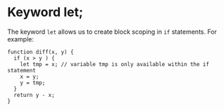# Keyword let;

The keyword `let` allows us to create block scoping in `if` statements. For example:

```
function diff(x, y) {
  if (x > y ) {
    let tmp = x; // variable tmp is only available within the if statement
    x = y;
    y = tmp;
  }
  return y - x;
}
```
